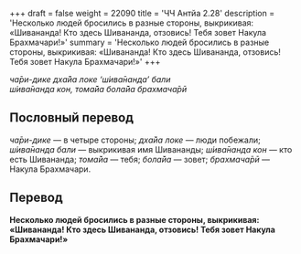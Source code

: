 +++
draft = false
weight = 22090
title = 'ЧЧ Антйа 2.28'
description = 'Несколько людей бросились в разные стороны, выкрикивая: «Шивананда! Кто здесь Шивананда, отзовись! Тебя зовет Накула Брахмачари!»'
summary = 'Несколько людей бросились в разные стороны, выкрикивая: «Шивананда! Кто здесь Шивананда, отзовись! Тебя зовет Накула Брахмачари!»'
+++

_ча̄ри-дике дха̄йа локе ‘ш́ива̄нанда’ бали  
ш́ива̄нанда кон, тома̄йа бола̄йа брахмача̄рӣ_

## Пословный перевод

_ча̄ри_\-_дике_ — в четыре стороны; _дха̄йа_ _локе_ — люди побежали; _ш́ива̄нанда_ _бали_ — выкрикивая имя Шивананды; _ш́ива̄нанда_ _кон_ — кто есть Шивананда; _тома̄йа_ — тебя; _бола̄йа_ — зовет; _брахмача̄рӣ_ — Накула Брахмачари.

## Перевод

**Несколько людей бросились в разные стороны, выкрикивая: «Шивананда! Кто здесь Шивананда, отзовись! Тебя зовет Накула Брахмачари!»**
